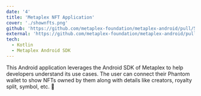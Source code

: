 ```yaml
---
date: '4'
title: 'Metaplex NFT Application'
cover: './shownfts.png'
github: 'https://github.com/metaplex-foundation/metaplex-android/pull/51'
external: 'https://github.com/metaplex-foundation/metaplex-android/pull/51'
tech:
  - Kotlin
  - Metaplex Android SDK
---
```


This Android application leverages the Android SDK of Metaplex to help developers understand its use cases. The user can connect their Phantom wallet to show NFTs owned by them along with details like creators, royalty split, symbol, etc. 📱
